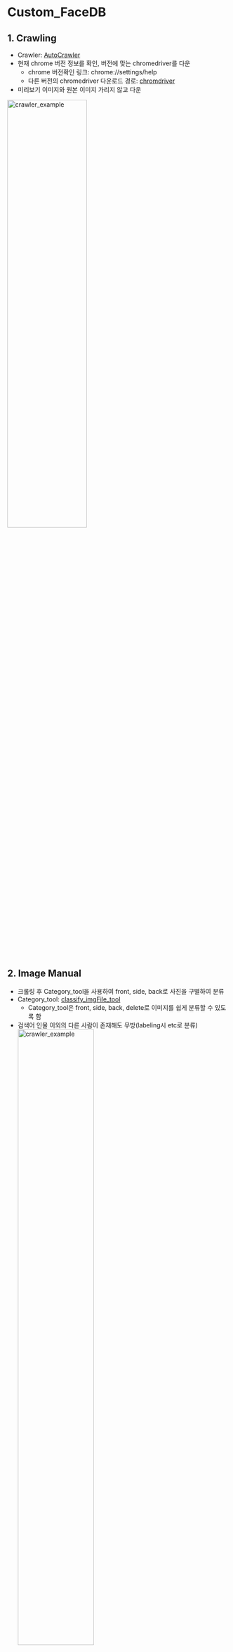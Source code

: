 # Custom_FaceDB

## 1. Crawling
- Crawler: [AutoCrawler](https://github.com/YoongiKim/AutoCrawler)
- 현재 chrome 버전 정보를 확인, 버전에 맞는 chromedriver를 다운
  * chrome 버전확인 링크: chrome://settings/help
  * 다른 버전의 chromedriver 다운로드 경로: [chromdriver](https://chromedriver.chromium.org/downloads)
- 미리보기 이미지와 원본 이미지 가리지 않고 다운

<p align="left"><img src="./crawler_example.gif" width="60%" height="50%" title="crawler_example" alt="crawler_example"></img><p>

## 2. Image Manual
- 크롤링 후 Category_tool을 사용하여 front, side, back로 사진을 구별하여 분류
- Category_tool: [classify_imgFile_tool](https://github.com/xylitol/Dataset_tools/tree/main/classify_imgFile_tool)
  * Category_tool은 front, side, back, delete로 이미지를 쉽게 분류할 수 있도록 함
- 검색어 인물 이외의 다른 사람이 존재해도 무방(labeling시 etc로 분류)
<img src="https://user-images.githubusercontent.com/59816618/113269154-22a78e00-9313-11eb-90c9-0026a52c129f.PNG" width="60%" height="60%" title="crawler_example" alt="crawler_example"></img>
- front image example<br>
<img src="https://user-images.githubusercontent.com/59816618/113272111-40c2bd80-9316-11eb-9e81-455945f1b1a7.PNG" width="50%" height="50%" title="crawler_example" alt="crawler_example"></img>
- side image example<br>
<img src="https://user-images.githubusercontent.com/59816618/113272476-9f883700-9316-11eb-8315-f54782a4211d.PNG" width="50%" height="50%" title="crawler_example" alt="crawler_example"></img>
- back image example<br>
<img src="https://user-images.githubusercontent.com/59816618/113272511-a747db80-9316-11eb-80c3-447702fb0a19.PNG" width="50%" height="50%" title="crawler_example" alt="crawler_example"></img>
- 이미지 이름을 유명인_숫자.jpg로 재설정(코드는 쉬워서 공개x)
- 코드로 원본 이미지와 같은 미리보기 이미지 삭제(코드는 차후 공개)
<img src="https://user-images.githubusercontent.com/59816618/113269709-b1b4a600-9313-11eb-8e73-5388b856d401.PNG" width="60%" height="60%" title="crawler_example" alt="crawler_example"></img>

## 3. Labeling
- RetinaFace로 모은 이미지에서 face detection 진행
  * bounding box 위치 정보를 voc format으로 xml 파일 저장
  * LabelImg를 사용하여 target 인물은 이름으로 다른 인물들은 etc로 labeling하여 bounding box 생성
- Labeling_tool: [LabelImg](https://github.com/tzutalin/labelImg)<br>
<img src="https://user-images.githubusercontent.com/59816618/113275726-0bb86a00-931a-11eb-8741-d6dd654b7838.jpg" width="50%" height="50%" title="crawler_example" alt="crawler_example"></img>
- Labeling example<br>
<img src="https://user-images.githubusercontent.com/59816618/113276974-440c7800-931b-11eb-8eda-f308462c7a8d.PNG" width="50%" height="50%" title="crawler_example" alt="crawler_example"></img>
<img src="https://user-images.githubusercontent.com/59816618/113277203-70c08f80-931b-11eb-9d6c-107d44175b38.PNG" width="50%" height="50%" title="crawler_example" alt="crawler_example"></img>

## 4. Class
